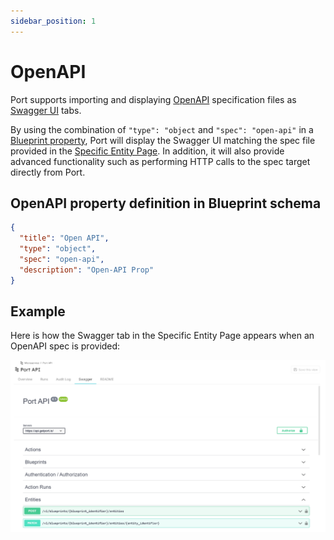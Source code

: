 ```yaml
---
sidebar_position: 1
---
```


# OpenAPI

Port supports importing and displaying [OpenAPI](https://www.openapis.org/) specification files as [Swagger UI](https://swagger.io/) tabs.

By using the combination of `"type": "object` and `"spec": "open-api"` in a [Blueprint property](../port-components/blueprint.md#blueprint-properties), Port will display the Swagger UI matching the spec file provided in the [Specific Entity Page](../port-components/page.md#entity-page). In addition, it will also provide advanced functionality such as performing HTTP calls to the spec target directly from Port.

## OpenAPI property definition in Blueprint schema

```json showLineNumbers
{
  "title": "Open API",
  "type": "object",
  "spec": "open-api",
  "description": "Open-API Prop"
}
```

## Example

Here is how the Swagger tab in the Specific Entity Page appears when an OpenAPI spec is provided:

![OpenAPI Example](../../../static/img/platform-overview/plugins/openAPI.png)
